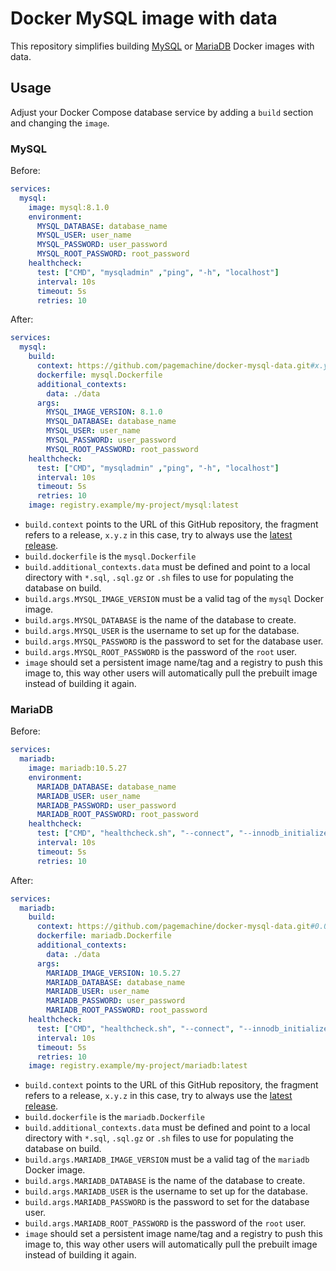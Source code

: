 # Docker MySQL image with data

This repository simplifies building [MySQL](https://hub.docker.com/_/mysql) or
[MariaDB](https://hub.docker.com/_/mariadb) Docker images with data.

## Usage

Adjust your Docker Compose database service by adding a `build` section and changing
the `image`.

### MySQL

Before:

```yaml
services:
  mysql:
    image: mysql:8.1.0
    environment:
      MYSQL_DATABASE: database_name
      MYSQL_USER: user_name
      MYSQL_PASSWORD: user_password
      MYSQL_ROOT_PASSWORD: root_password
    healthcheck:
      test: ["CMD", "mysqladmin" ,"ping", "-h", "localhost"]
      interval: 10s
      timeout: 5s
      retries: 10
```

After:

```yaml
services:
  mysql:
    build:
      context: https://github.com/pagemachine/docker-mysql-data.git#x.y.z
      dockerfile: mysql.Dockerfile
      additional_contexts:
        data: ./data
      args:
        MYSQL_IMAGE_VERSION: 8.1.0
        MYSQL_DATABASE: database_name
        MYSQL_USER: user_name
        MYSQL_PASSWORD: user_password
        MYSQL_ROOT_PASSWORD: root_password
    healthcheck:
      test: ["CMD", "mysqladmin" ,"ping", "-h", "localhost"]
      interval: 10s
      timeout: 5s
      retries: 10
    image: registry.example/my-project/mysql:latest
```

- `build.context` points to the URL of this GitHub repository, the fragment refers
  to a release, `x.y.z` in this case, try to always use the
  [latest release](https://github.com/pagemachine/docker-mysql-data/releases).
- `build.dockerfile` is the `mysql.Dockerfile`
- `build.additional_contexts.data` must be defined and point to a local directory
  with `*.sql`, `.sql.gz` or `.sh` files to use for populating the database on build.
- `build.args.MYSQL_IMAGE_VERSION` must be a valid tag of the `mysql` Docker image.
- `build.args.MYSQL_DATABASE` is the name of the database to create.
- `build.args.MYSQL_USER` is the username to set up for the database.
- `build.args.MYSQL_PASSWORD` is the password to set for the database user.
- `build.args.MYSQL_ROOT_PASSWORD` is the password of the `root` user.
- `image` should set a persistent image name/tag and a registry to push this image
  to, this way other users will automatically pull the prebuilt image instead of
  building it again.

### MariaDB

Before:

```yaml
services:
  mariadb:
    image: mariadb:10.5.27
    environment:
      MARIADB_DATABASE: database_name
      MARIADB_USER: user_name
      MARIADB_PASSWORD: user_password
      MARIADB_ROOT_PASSWORD: root_password
    healthcheck:
      test: ["CMD", "healthcheck.sh", "--connect", "--innodb_initialized"]
      interval: 10s
      timeout: 5s
      retries: 10
```

After:

```yaml
services:
  mariadb:
    build:
      context: https://github.com/pagemachine/docker-mysql-data.git#0.0.1
      dockerfile: mariadb.Dockerfile
      additional_contexts:
        data: ./data
      args:
        MARIADB_IMAGE_VERSION: 10.5.27
        MARIADB_DATABASE: database_name
        MARIADB_USER: user_name
        MARIADB_PASSWORD: user_password
        MARIADB_ROOT_PASSWORD: root_password
    healthcheck:
      test: ["CMD", "healthcheck.sh", "--connect", "--innodb_initialized"]
      interval: 10s
      timeout: 5s
      retries: 10
    image: registry.example/my-project/mariadb:latest
```

- `build.context` points to the URL of this GitHub repository, the fragment refers
  to a release, `x.y.z` in this case, try to always use the
  [latest release](https://github.com/pagemachine/docker-mysql-data/releases).
- `build.dockerfile` is the `mariadb.Dockerfile`
- `build.additional_contexts.data` must be defined and point to a local directory
  with `*.sql`, `.sql.gz` or `.sh` files to use for populating the database on build.
- `build.args.MARIADB_IMAGE_VERSION` must be a valid tag of the `mariadb` Docker image.
- `build.args.MARIADB_DATABASE` is the name of the database to create.
- `build.args.MARIADB_USER` is the username to set up for the database.
- `build.args.MARIADB_PASSWORD` is the password to set for the database user.
- `build.args.MARIADB_ROOT_PASSWORD` is the password of the `root` user.
- `image` should set a persistent image name/tag and a registry to push this image
  to, this way other users will automatically pull the prebuilt image instead of
  building it again.
